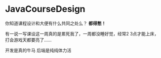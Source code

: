 ﻿# JavaCourseDesign
你知道课程设计和大便有什么共同之处么？
**都得憋！**

有一说一写课设这一周真的是累死我了，一周都没睡好觉，经常2 3点才能上床，打会游戏天都要亮了……

开发是真的牛马 后端是纯纯体力活
